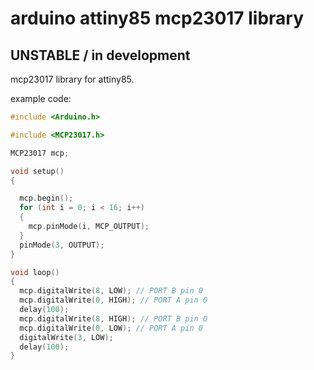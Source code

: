 # arduino attiny85 mcp23017 library
## UNSTABLE / in development
mcp23017 library for attiny85.


example code:
```cpp
#include <Arduino.h>

#include <MCP23017.h>

MCP23017 mcp;

void setup()
{

  mcp.begin();
  for (int i = 0; i < 16; i++)
  {
    mcp.pinMode(i, MCP_OUTPUT);
  }
  pinMode(3, OUTPUT);
}

void loop()
{
  mcp.digitalWrite(8, LOW); // PORT B pin 0
  mcp.digitalWrite(0, HIGH); // PORT A pin 0
  delay(100);
  mcp.digitalWrite(8, HIGH); // PORT B pin 0
  mcp.digitalWrite(0, LOW); // PORT A pin 0
  digitalWrite(3, LOW);
  delay(100);
}
```
